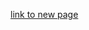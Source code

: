 <script src="https://code.jquery.com/jquery-3.2.1.min.js"></script>
<script src="/demo.js"></script>

<script></script>

[link to new page](newpages.md)

<html>
  <head>
    <script src="jquery.js"></script>
    <script>
    $(function(){
      $("#includedContent").load("b.html");
    });
    </script>
  </head>

  <body>
     <div id="includedContent"></div>
  </body>
</html>